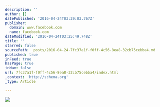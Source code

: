 ```yaml
---
description: ''
author: []
datePublished: '2016-04-24T03:29:03.767Z'
publisher:
  domain: www.facebook.com
  name: facebook.com
dateModified: '2016-04-24T03:25:49.748Z'
title: ''
starred: false
sourcePath: _posts/2016-04-24-7fc37a1f-f0ff-4c56-8ea8-32cb75cebba4.md
published: true
inFeed: true
hasPage: true
inNav: false
url: 7fc37a1f-f0ff-4c56-8ea8-32cb75cebba4/index.html
_context: 'http://schema.org'
_type: Article

---
```

![](https://scontent-dfw1-1.xx.fbcdn.net/hphotos-xtp1/t31.0-8/12466260_495243440650452_701799019063151496_o.jpg)